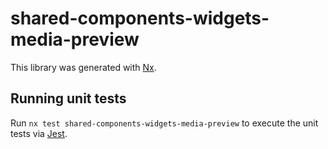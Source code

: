 # shared-components-widgets-media-preview

This library was generated with [Nx](https://nx.dev).

## Running unit tests

Run `nx test shared-components-widgets-media-preview` to execute the unit tests via [Jest](https://jestjs.io).
